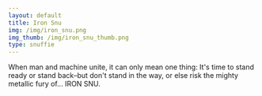 ```yaml
---
layout: default
title: Iron Snu
img: /img/iron_snu.png
img_thumb: /img/iron_snu_thumb.png
type: snuffie
---
```


When man and machine unite, it can only mean one thing: It's time to stand ready or stand back–but don't stand in the way, or else risk the mighty metallic fury of... IRON SNU.
